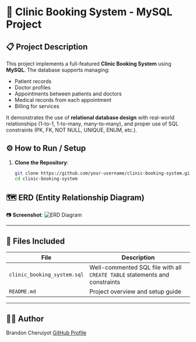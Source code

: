 
# 🏥 Clinic Booking System - MySQL Project

## 📋 Project Description

This project implements a full-featured **Clinic Booking System** using **MySQL**. The database supports managing:

- Patient records
- Doctor profiles
- Appointments between patients and doctors
- Medical records from each appointment
- Billing for services

It demonstrates the use of **relational database design** with real-world relationships (1-to-1, 1-to-many, many-to-many), and proper use of SQL constraints (PK, FK, NOT NULL, UNIQUE, ENUM, etc.).


## ⚙️ How to Run / Setup

1. **Clone the Repository**:
   ```bash
   git clone https://github.com/your-username/clinic-booking-system.git
   cd clinic-booking-system


## 🗺️ ERD (Entity Relationship Diagram)

📷 **Screenshot**:
![ERD Diagram](ERD.png)

---

## 📁 Files Included

| File                        | Description                                                                |
| --------------------------- | -------------------------------------------------------------------------- |
| `clinic_booking_system.sql` | Well-commented SQL file with all `CREATE TABLE` statements and constraints |
| `README.md`                 | Project overview and setup guide                                           |

---

## 👨‍💻 Author

Brandon Cheruiyot
[GitHub Profile](https://github.com/kigenbrandon)

